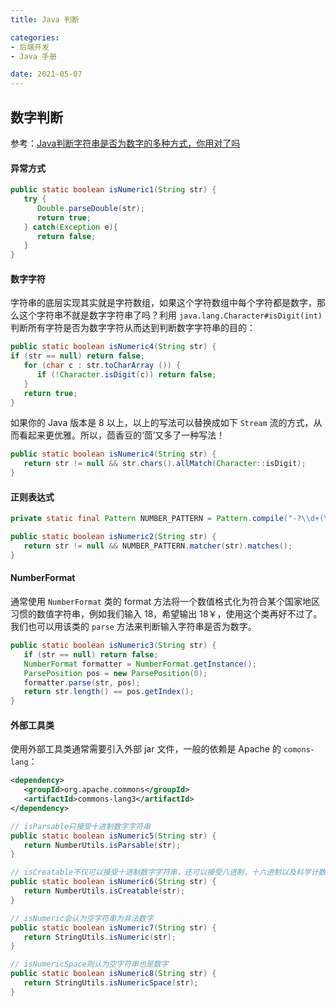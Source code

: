 ```yaml
---
title: Java 判断

categories:
- 后端开发
- Java 手册

date: 2021-05-07
---
```

## 数字判断
参考：[Java判断字符串是否为数字的多种方式，你用对了吗](https://blog.csdn.net/mryang125/article/details/113146057)

#### 异常方式
```java
public static boolean isNumeric1(String str) {
   try {
      Double.parseDouble(str);
      return true;
   } catch(Exception e){
      return false;
   }
}
```

#### 数字字符
字符串的底层实现其实就是字符数组，如果这个字符数组中每个字符都是数字，那么这个字符串不就是数字字符串了吗？利用 `java.lang.Character#isDigit(int)` 判断所有字符是否为数字字符从而达到判断数字字符串的目的：

```java
public static boolean isNumeric4(String str) {
if (str == null) return false;
   for (char c : str.toCharArray ()) {
      if (!Character.isDigit(c)) return false;
   }
   return true;
}
```

如果你的 Java 版本是 8 以上，以上的写法可以替换成如下 `Stream` 流的方式，从而看起来更优雅。所以，茴香豆的‘茴’又多了一种写法！

```java
public static boolean isNumeric4(String str) {
   return str != null && str.chars().allMatch(Character::isDigit);
}
```

#### 正则表达式
```java
private static final Pattern NUMBER_PATTERN = Pattern.compile("-?\\d+(\\.\\d+)?");

public static boolean isNumeric2(String str) {
   return str != null && NUMBER_PATTERN.matcher(str).matches();
}
```

#### NumberFormat
通常使用 `NumberFormat` 类的 format 方法将一个数值格式化为符合某个国家地区习惯的数值字符串，例如我们输入 18，希望输出 18￥，使用这个类再好不过了。我们也可以用该类的 `parse` 方法来判断输入字符串是否为数字。

```java
public static boolean isNumeric3(String str) {
   if (str == null) return false;
   NumberFormat formatter = NumberFormat.getInstance();
   ParsePosition pos = new ParsePosition(0);
   formatter.parse(str, pos);
   return str.length() == pos.getIndex();
}
```

#### 外部工具类
使用外部工具类通常需要引入外部 jar 文件，一般的依赖是 Apache 的 `comons-lang`：

```xml
<dependency>
   <groupId>org.apache.commons</groupId>
   <artifactId>commons-lang3</artifactId>
</dependency>
```

```java
// isParsable只接受十进制数字字符串
public static boolean isNumeric5(String str) {
   return NumberUtils.isParsable(str);
}

// isCreatable不仅可以接受十进制数字字符串，还可以接受八进制，十六进制以及科学计数法表示的数字字符串
public static boolean isNumeric6(String str) {
   return NumberUtils.isCreatable(str);
}

// isNumeric会认为空字符串为非法数字
public static boolean isNumeric7(String str) {
   return StringUtils.isNumeric(str);
}

// isNumericSpace则认为空字符串也是数字
public static boolean isNumeric8(String str) {
   return StringUtils.isNumericSpace(str);
}
```